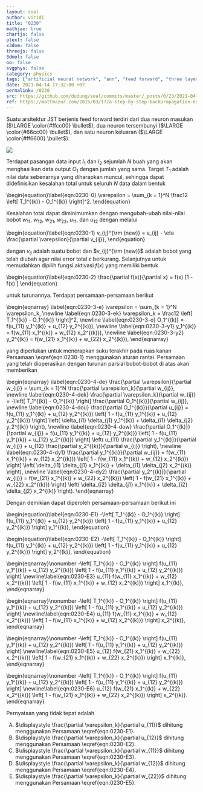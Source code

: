 ```yaml
---
layout: soal
author: viridi
title: "0230"
mathjax: true
chartjs: false
ptext: false
x3dom: false
threejs: false
3dmol: false
oo: false
svgphys: false
category: physics
tags: ["artificial neural network", "ann", "feed forward", "three layers", "training", "fi3201", "2020-2"]
date: 2021-04-14 17:32:00 +07
permalink: /0230
src: https://github.com/dudung/soal/commits/master/_posts/0/23/2021-04-14-ann-training-0.md
ref: https://mattmazur.com/2015/03/17/a-step-by-step-backpropagation-example/
---
```

Suatu arsitektur JST berjenis feed forward terdiri dari dua neuron masukan ($\LARGE \color{#ffcc00} \bullet$), dua neuron tersembunyi ($\LARGE \color{#66cc00} \bullet$), dan satu neuron keluaran ($\LARGE \color{#ff6600} \bullet$).

![]({{site.baseurl}}/assets/img/0/22/0228.png)

Terdapat pasangan data input $I_1$ dan $I_2$ sejumlah $N$ buah yang akan menghasilkan data output $O_1$ dengan jumlah yang sama. Target $T_1$ adalah nilai data sebenarnya yang diharapkan muncul, sehingga dapat didefinisikan kesalahan total untuk seluruh $N$ data dalam bentuk

\begin{equation}\label{eqn:0230-0}
\varepsilon = \sum_{k = 1}^N \frac12 \left[ T_1^{(k)} - O_1^{(k)} \right]^2.
\end{equation}

Kesalahan total dapat diminimumkan dengan mengubah-ubah nilai-nilai bobot $w_{11}$, $w_{12}$, $w_{21}$, $w_{22}$, $u_{11}$, dan $u_{12}$ dengan melalui

\begin{equation}\label{eqn:0230-1}
v_{ij}^{\rm (new)} = v_{ij} - \eta \frac{\partial \varepsilon}{\partial v_{ij}},
\end{equation}

dengan $v_{ij}$ adalah suatu bobot dan $v_{ij}^{\rm (new)}$ adalah bobot yang telah diubah agar nilai error total $\varepsilon$ berkurang. Selanjutnya untuk memudahkan dipilih fungsi aktivasi $f(x)$ yang memiliki bentuk

\begin{equation}\label{eqn:0230-2}
\frac{\partial f(x)}{\partial x} = f(x) [1 - f(x) ]
\end{equation}

untuk turunannya. Terdapat persamaan-persamaan berikut

\begin{eqnarray}
\label{eqn:0230-3-e} \varepsilon = \sum_{k = 1}^N \varepsilon_k, \newline
\label{eqn:0230-3-ek} \varepsilon_k = \frac12 \left[ T_1^{(k)} - O_1^{(k)} \right]^2, \newline
\label{eqn:0230-3-o} O_1^{(k)} = f(u_{11} y_1^{(k)} + u_{12} y_2^{(k)}), \newline
\label{eqn:0230-3-y1} y_1^{(k)} = f(w_{11} x_1^{(k)} + w_{12} x_2^{(k)}), \newline
\label{eqn:0230-3-y2} y_2^{(k)} = f(w_{21} x_1^{(k)} + w_{22} x_2^{(k)}),
\end{eqnarray}

yang diperlukan untuk menerapkan suku terakhir pada ruas kanan Persamaan \eqref{eqn:0230-1} menggunakan aturan rantai. Persamaan yang telah dioperasikan dengan turunan parsial bobot-bobot di atas akan memberikan

\begin{eqnarray}
\label{eqn:0230-4-de} \frac{\partial \varepsilon}{\partial w_{ij}} = \sum_{k = 1}^N \frac{\partial \varepsilon_k}{\partial w_{ij}}, \newline
\label{eqn:0230-4-dek} \frac{\partial \varepsilon_k}{\partial w_{ij}} = -\left[ T_1^{(k)} - O_1^{(k)} \right] \frac{\partial O_1^{(k)}}{\partial w_{ij}}, \newline
\label{eqn:0230-4-dou} \frac{\partial O_1^{(k)}}{\partial u_{ij}} = f(u_{11} y_1^{(k)} + u_{12} y_2^{(k)}) \left[ 1 - f(u_{11} y_1^{(k)} + u_{12} y_2^{(k)}) \right] \left( \delta_{i1} \delta_{j1} y_1^{(k)} + \delta_{i1} \delta_{j2} y_2^{(k)} \right), \newline
\label{eqn:0230-4-dow} \frac{\partial O_1^{(k)}}{\partial w_{ij}} = f(u_{11} y_1^{(k)} + u_{12} y_2^{(k)}) \left[ 1 - f(u_{11} y_1^{(k)} + u_{12} y_2^{(k)}) \right] \left( u_{11} \frac{\partial y_1^{(k)}}{\partial w_{ij}} + u_{12} \frac{\partial y_2^{(k)}}{\partial w_{ij}} \right), \newline
\label{eqn:0230-4-dy1} \frac{\partial y_1^{(k)}}{\partial w_{ij}} = f(w_{11} x_1^{(k)} + w_{12} x_2^{(k)}) \left[ 1 - f(w_{11} x_1^{(k)} + w_{12} x_2^{(k)}) \right] \left( \delta_{i1} \delta_{j1} x_1^{(k)} + \delta_{i1} \delta_{j2} x_2^{(k)} \right), \newline
\label{eqn:0230-4-dy2} \frac{\partial y_2^{(k)}}{\partial w_{ij}} = f(w_{21} x_1^{(k)} + w_{22} x_2^{(k)}) \left[ 1 - f(w_{21} x_1^{(k)} + w_{22} x_2^{(k)}) \right] \left( \delta_{i2} \delta_{j1} x_1^{(k)} + \delta_{i2} \delta_{j2} x_2^{(k)} \right).
\end{eqnarray}

Dengan demikian dapat diperoleh persamaan-persamaan berikut ini

\begin{equation}\label{eqn:0230-E1}
-\left[ T_1^{(k)} - O_1^{(k)} \right] f(u_{11} y_1^{(k)} + u_{12} y_2^{(k)}) \left[ 1 - f(u_{11} y_1^{(k)} + u_{12} y_2^{(k)}) \right] y_1^{(k)},
\end{equation}

\begin{equation}\label{eqn:0230-E2}
-\left[ T_1^{(k)} - O_1^{(k)} \right] f(u_{11} y_1^{(k)} + u_{12} y_2^{(k)}) \left[ 1 - f(u_{11} y_1^{(k)} + u_{12} y_2^{(k)}) \right] y_2^{(k)},
\end{equation}

\begin{eqnarray}\nonumber
-\left[ T_1^{(k)} - O_1^{(k)} \right] f(u_{11} y_1^{(k)} + u_{12} y_2^{(k)}) \left[ 1 - f(u_{11} y_1^{(k)} + u_{12} y_2^{(k)}) \right] \newline\label{eqn:0230-E3}
u_{11} f(w_{11} x_1^{(k)} + w_{12} x_2^{(k)}) \left[ 1 - f(w_{11} x_1^{(k)} + w_{12} x_2^{(k)}) \right] x_1^{(k)},
\end{eqnarray}

\begin{eqnarray}\nonumber
-\left[ T_1^{(k)} - O_1^{(k)} \right] f(u_{11} y_1^{(k)} + u_{12} y_2^{(k)}) \left[ 1 - f(u_{11} y_1^{(k)} + u_{12} y_2^{(k)}) \right] \newline\label{eqn:0230-E4}
u_{11} f(w_{11} x_1^{(k)} + w_{12} x_2^{(k)}) \left[ 1 - f(w_{11} x_1^{(k)} + w_{12} x_2^{(k)}) \right] x_2^{(k)},
\end{eqnarray}

\begin{eqnarray}\nonumber
-\left[ T_1^{(k)} - O_1^{(k)} \right] f(u_{11} y_1^{(k)} + u_{12} y_2^{(k)}) \left[ 1 - f(u_{11} y_1^{(k)} + u_{12} y_2^{(k)}) \right] \newline\label{eqn:0230-E5}
u_{12} f(w_{21} x_1^{(k)} + w_{22} x_2^{(k)}) \left[ 1 - f(w_{21} x_1^{(k)} + w_{22} x_2^{(k)}) \right] x_1^{(k)},
\end{eqnarray}

\begin{eqnarray}\nonumber
-\left[ T_1^{(k)} - O_1^{(k)} \right] f(u_{11} y_1^{(k)} + u_{12} y_2^{(k)}) \left[ 1 - f(u_{11} y_1^{(k)} + u_{12} y_2^{(k)}) \right] \newline\label{eqn:0230-E6}
u_{12} f(w_{21} x_1^{(k)} + w_{22} x_2^{(k)}) \left[ 1 - f(w_{21} x_1^{(k)} + w_{22} x_2^{(k)}) \right] x_2^{(k)}.
\end{eqnarray}

Pernyataan yang tidak tepat adalah

<ol type="A">
<li>$\displaystyle \frac{\partial \varepsilon_k}{\partial u_{11}}$ dihitung menggunakan Persamaan \eqref{eqn:0230-E1}.
<li>$\displaystyle \frac{\partial \varepsilon_k}{\partial u_{12}}$ dihitung menggunakan Persamaan \eqref{eqn:0230-E2}.
<li>$\displaystyle \frac{\partial \varepsilon_k}{\partial w_{11}}$ dihitung menggunakan Persamaan \eqref{eqn:0230-E3}.
<li>$\displaystyle \frac{\partial \varepsilon_k}{\partial w_{12}}$ dihitung menggunakan Persamaan \eqref{eqn:0230-E4}.
<li>$\displaystyle \frac{\partial \varepsilon_k}{\partial w_{22}}$ dihitung menggunakan Persamaan \eqref{eqn:0230-E5}.
